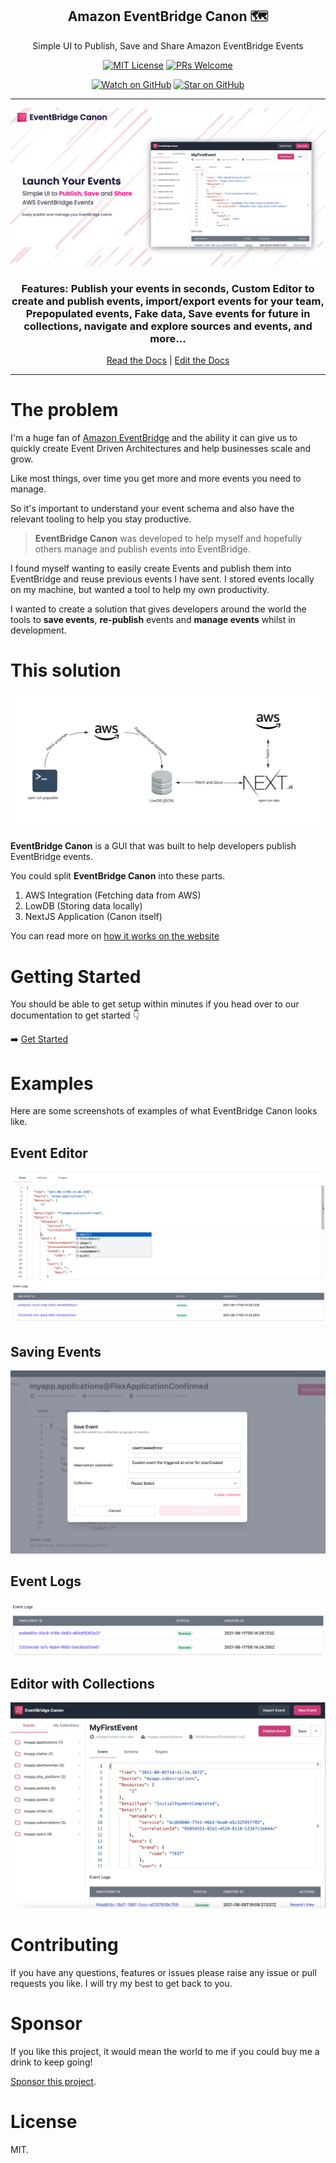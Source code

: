 <div align="center">

<h2>Amazon EventBridge Canon 🗺</h2>
<p>Simple UI to Publish, Save and Share Amazon EventBridge Events</>

[![MIT License][license-badge]][license]
[![PRs Welcome][prs-badge]][prs]

[![Watch on GitHub][github-watch-badge]][github-watch]
[![Star on GitHub][github-star-badge]][github-star]

<hr />

<img alt="header" src="./images/full-app-screenshot.png" />

  <h3>Features: Publish your events in seconds, Custom Editor to create and publish events, import/export events for your team, Prepopulated events, Fake data, Save events for future in collections, navigate and explore sources and events, and more...</h3>

[Read the Docs](https://eventbridge-canon.netlify.app/) | [Edit the Docs](https://github.com/boyney123/eventbridge-canon-docs)

</div>

<hr/>

# The problem

I'm a huge fan of [Amazon EventBridge](https://aws.amazon.com/eventbridge/) and the ability it can give us to quickly create Event Driven Architectures and help businesses scale and grow.

Like most things, over time you get more and more events you need to manage.

So it's important to understand your event schema and also have the relevant tooling to help you stay productive.

> **EventBridge Canon** was developed to help myself and hopefully others manage and publish events into EventBridge.

I found myself wanting to easily create Events and publish them into EventBridge and reuse previous events I have sent. I stored events locally on my machine, but wanted a tool to help my own productivity.

I wanted to create a solution that gives developers around the world the tools to **save events**, **re-publish** events and **manage events** whilst in development.

# This solution

<img alt="header" src="./images/architecture.png" />

**EventBridge Canon** is a GUI that was built to help developers publish EventBridge events.

You could split **EventBridge Canon** into these parts.

1. AWS Integration (Fetching data from AWS)
2. LowDB (Storing data locally)
3. NextJS Application (Canon itself)

You can read more on [how it works on the website](https://eventbridge-canon.netlify.app/docs/how-it-works)

# Getting Started

You should be able to get setup within minutes if you head over to our documentation to get started 👇

➡️ [Get Started](https://eventbridge-canon.netlify.app/)

# Examples

Here are some screenshots of examples of what EventBridge Canon looks like.

## Event Editor

<img alt="header" src="./images/editor.png" />

## Saving Events

<img alt="header" src="./images/custom-event.png" />

## Event Logs

<img alt="header" src="./images/logs.png" />

## Editor with Collections

<img alt="header" src="./images/editor-and-collections.png" />

# Contributing

If you have any questions, features or issues please raise any issue or pull requests you like. I will try my best to get back to you.

[license-badge]: https://img.shields.io/github/license/boyney123/eventbridge-canon.svg?color=yellow
[license]: https://github.com/boyney123/eventbridge-canon/blob/main/LICENCE
[prs-badge]: https://img.shields.io/badge/PRs-welcome-brightgreen.svg?style=flat-square
[prs]: http://makeapullrequest.com
[github-watch-badge]: https://img.shields.io/github/watchers/boyney123/eventbridge-canon.svg?style=social
[github-watch]: https://github.com/boyney123/eventbridge-canon/watchers
[github-star-badge]: https://img.shields.io/github/stars/boyney123/eventbridge-canon.svg?style=social
[github-star]: https://github.com/boyney123/eventbridge-canon/stargazers

# Sponsor

If you like this project, it would mean the world to me if you could buy me a drink to keep going!

[Sponsor this project](https://github.com/sponsors/boyney123).

# License

MIT.
